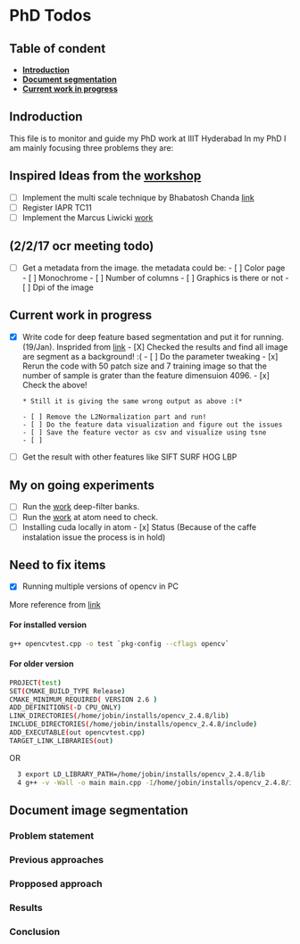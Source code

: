 # PhD Todos

## Table of condent
* **[Introduction](#introduction)**
* **[Document segmentation](#document-image-segmentation)**
* **[Current work in progress](#current-work-in-progress)**

## Indroduction

This file is to monitor and guide my PhD work at IIIT Hyderabad
In my PhD I am mainly focusing three problems they are:

## Inspired Ideas from the [workshop](http://cvit.iiit.ac.in/SSDA/)
- [ ] Implement the multi scale technique by Bhabatosh Chanda [link](https://cs.stanford.edu/~acoates/papers/wangwucoatesng_icpr2012.pdf)
- [ ] Register IAPR TC11 
- [ ] Implement the Marcus Liwicki [work](https://github.com/seuretm/N-light-N)

## (2/2/17 ocr meeting todo)
- [ ] Get a metadata from the image. the metadata could be:
      - [ ] Color page
      - [ ] Monochrome
      - [ ] Number of columns
      - [ ] Graphics is there or not
      - [ ] Dpi of the image
## Current work in progress

- [x] Write code for deep feature based segmentation and put it for running.(19/Jan). Insprided from [link](https://arxiv.org/pdf/1411.6836v1.pdf)
      - [X] Checked the results and find all image are segment as a background! :(
      - [ ] Do the parameter tweaking
      - [x] Rerun the code with 50 patch size and 7 training image so that the number of sample is grater than the feature dimensuion 4096.
      - [x] Check the above!
      
      * Still it is giving the same wrong output as above :(*
      
      - [ ] Remove the L2Normalization part and run!
      - [ ] Do the feature data visualization and figure out the issues
      - [ ] Save the feature vector as csv and visualize using tsne
      - [ ] 
      
            
- [ ] Get the result with other features like SIFT SURF HOG LBP 

## My on going experiments
- [ ] Run the [work](https://github.com/mcimpoi/deep-fbanks) deep-filter banks. 
- [ ] Run the [work](https://github.com/HyeonwooNoh/DeconvNet) at atom need to check.
- [ ] Installing cuda locally in atom 
      - [x] Status (Because of the caffe instalation issue the process is in hold)

## Need to fix items
- [x] Running multiple versions of opencv in PC

More reference from [link](http://code.litomisky.com/2014/03/09/how-to-have-multiple-versions-of-the-same-library-side-by-side/)

#### For installed version
```bash
g++ opencvtest.cpp -o test `pkg-config --cflags opencv` 
```
#### For older version
```bash
PROJECT(test)
SET(CMAKE_BUILD_TYPE Release)
CMAKE_MINIMUM_REQUIRED( VERSION 2.6 )
ADD_DEFINITIONS(-D CPU_ONLY)
LINK_DIRECTORIES(/home/jobin/installs/opencv_2.4.8/lib)
INCLUDE_DIRECTORIES(/home/jobin/installs/opencv_2.4.8/include)
ADD_EXECUTABLE(out opencvtest.cpp)
TARGET_LINK_LIBRARIES(out)


```
OR
``` bash
  3 export LD_LIBRARY_PATH=/home/jobin/installs/opencv_2.4.8/lib
  4 g++ -v -Wall -o main main.cpp -I/home/jobin/installs/opencv_2.4.8/include/opencv -I/home/jobin/installs/opencv_2.4.8/include -L /home/jobin/ins    talls/opencv_2.4.8/lib -Wl,--start-group -lopencv_shape -lopencv_stitching -lopencv_objdetect -lopencv_superres -lopencv_videostab -lopencv_cal    ib3d -lopencv_features2d -lopencv_highgui -lopencv_videoio -lopencv_imgcodecs -lopencv_video -lopencv_photo -lopencv_ml -lopencv_imgproc -lopen    cv_flann -lopencv_core -Wl,--end-group
```


## Document image segmentation

### Problem statement

### Previous approaches

### Propposed approach

### Results

### Conclusion





